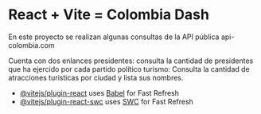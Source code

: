 # React + Vite = Colombia Dash

En este proyecto se realizan algunas consultas de la API pública api-colombia.com

Cuenta con dos enlances
presidentes: consulta la cantidad de presidentes que ha ejercido por cada partido político
turismo: Consulta la cantidad de atracciones turisticas por ciudad y lista sus nombres.

- [@vitejs/plugin-react](https://github.com/vitejs/vite-plugin-react/blob/main/packages/plugin-react/README.md) uses [Babel](https://babeljs.io/) for Fast Refresh
- [@vitejs/plugin-react-swc](https://github.com/vitejs/vite-plugin-react-swc) uses [SWC](https://swc.rs/) for Fast Refresh
